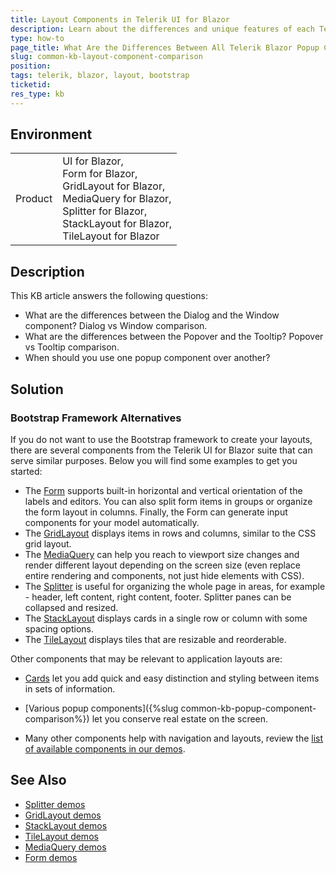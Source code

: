 ```yaml
---
title: Layout Components in Telerik UI for Blazor
description: Learn about the differences and unique features of each Telerik Blazor layout component, such as .
type: how-to
page_title: What Are the Differences Between All Telerik Blazor Popup Components
slug: common-kb-layout-component-comparison
position: 
tags: telerik, blazor, layout, bootstrap
ticketid:
res_type: kb
---
```


## Environment

<table>
    <tbody>
        <tr>
            <td>Product</td>
            <td>
                UI for Blazor, <br />
                Form for Blazor, <br />
                GridLayout for Blazor, <br />
                MediaQuery for Blazor, <br />
                Splitter for Blazor, <br />
                StackLayout for Blazor, <br />
                TileLayout for Blazor
            </td>
        </tr>
    </tbody>
</table>


## Description

This KB article answers the following questions:

* What are the differences between the Dialog and the Window component? Dialog vs Window comparison.
* What are the differences between the Popover and the Tooltip? Popover vs Tooltip comparison.
* When should you use one popup component over another?


## Solution

### Bootstrap Framework Alternatives

If you do not want to use the Bootstrap framework to create your layouts, there are several components from the Telerik UI for Blazor suite that can serve similar purposes. Below you will find some examples to get you started:

* The [Form](https://demos.telerik.com/blazor-ui/form/overview) supports built-in horizontal and vertical orientation of the labels and editors. You can also split form items in groups or organize the form layout in columns. Finally, the Form can generate input components for your model automatically.
* The [GridLayout](https://demos.telerik.com/blazor-ui/gridlayout/overview) displays items in rows and columns, similar to the CSS grid layout.
* The [MediaQuery](https://demos.telerik.com/blazor-ui/mediaquery/overview) can help you reach to viewport size changes and render different layout depending on the screen size (even replace entire rendering and components, not just hide elements with CSS).
* The [Splitter](https://demos.telerik.com/blazor-ui/splitter/overview) is useful for organizing the whole page in areas, for example - header, left content, right content, footer. Splitter panes can be collapsed and resized.
* The [StackLayout](https://demos.telerik.com/blazor-ui/stacklayout/overview) displays cards in a single row or column with some spacing options.
* The [TileLayout](https://demos.telerik.com/blazor-ui/tilelayout/overview) displays tiles that are resizable and reorderable.

Other components that may be relevant to application layouts are:

* [Cards](https://demos.telerik.com/blazor-ui/card/overview) let you add quick and easy distinction and styling between items in sets of information.
* [Various popup components]({%slug common-kb-popup-component-comparison%}) let you conserve real estate on the screen.


* Many other components help with navigation and layouts, review the [list of available components in our demos](https://demos.telerik.com/blazor-ui).


## See Also

* [Splitter demos](https://demos.telerik.com/blazor-ui/splitter/overview)
* [GridLayout demos](https://demos.telerik.com/blazor-ui/gridlayout/overview)
* [StackLayout demos](https://demos.telerik.com/blazor-ui/stacklayout/overview)
* [TileLayout demos](https://demos.telerik.com/blazor-ui/tilelayout/overview)
* [MediaQuery demos](https://demos.telerik.com/blazor-ui/mediaquery/overview)
* [Form demos](https://demos.telerik.com/blazor-ui/form/overview)
